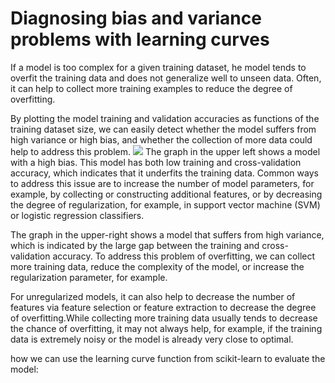# Diagnosing bias and variance problems with learning curves
If a model is too complex for a given training dataset, he model tends to overfit the training data and does not generalize well to unseen data. Often, it can help to collect more training examples to reduce the degree of overfitting.

By plotting the model training and validation accuracies as functions of the training dataset size, we can easily detect whether the model suffers from high variance or high bias, and whether the collection of more data could help to address this problem.
![](https://i.imgur.com/CL0tpFc.png)
The graph in the upper left shows a model with a high bias. This model has both low training and cross-validation accuracy, which indicates that it underfits the training data. Common ways to address this issue are to increase the number of model parameters, for example, by collecting or constructing additional features, or by decreasing the degree of regularization, for example, in support vector machine (SVM) or logistic regression classifiers.

The graph in the upper-right shows a model that suffers from high variance, which is indicated by the large gap between the training and cross-validation accuracy. To address this problem of overfitting, we can collect more training data, reduce the complexity of the model, or increase the regularization parameter, for example.

For unregularized models, it can also help to decrease the number of features via feature selection or feature extraction to decrease the degree of overfitting.While collecting more training data usually tends to decrease the chance of overfitting, it may not always help, for example, if the training data is extremely noisy or the model is already very close to optimal.


how we can use the learning curve function from scikit-learn to evaluate the model:
